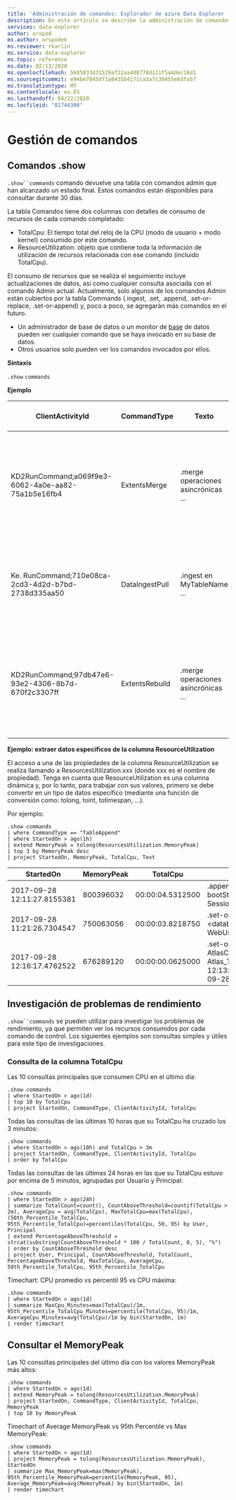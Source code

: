 ```yaml
---
title: 'Administración de comandos: Explorador de azure Data Explorer ( Azure Data Explorer) Microsoft Docs'
description: En este artículo se describe la administración de comandos en Azure Data Explorer.
services: data-explorer
author: orspod
ms.author: orspodek
ms.reviewer: rkarlin
ms.service: data-explorer
ms.topic: reference
ms.date: 02/13/2020
ms.openlocfilehash: 5685833431529af22aa4d8778d121f5a4dec16d1
ms.sourcegitcommit: e94be7045d71a0435b4171ca3a7c30455e6dfa57
ms.translationtype: MT
ms.contentlocale: es-ES
ms.lasthandoff: 04/22/2020
ms.locfileid: "81744306"
---
```

# <a name="commands-management"></a>Gestión de comandos

## <a name="show-commands"></a>Comandos .show 

`.show``commands` comando devuelve una tabla con comandos admin que han alcanzado un estado final. Estos comandos están disponibles para consultar durante 30 días.

La tabla Comandos tiene dos columnas con detalles de consumo de recursos de cada comando completado:
* TotalCpu: El tiempo total del reloj de la CPU (modo de usuario + modo kernel) consumido por este comando.
* ResourceUtilization: objeto que contiene toda la información de utilización de recursos relacionada con ese comando (incluido TotalCpu).

El consumo de recursos que se realiza el seguimiento incluye actualizaciones de datos, así como cualquier consulta asociada con el comando Admin actual.
Actualmente, solo algunos de los comandos Admin están cubiertos por la tabla Commands (.ingest, .set, .append, .set-or-replace, .set-or-append) y, poco a poco, se agregarán más comandos en el futuro.


* Un administrador de base de datos o un monitor de [base](../management/access-control/role-based-authorization.md) de datos pueden ver cualquier comando que se haya invocado en su base de datos.
* Otros usuarios solo pueden ver los comandos invocados por ellos.

**Sintaxis**

`.show` `commands`
 
**Ejemplo**
 
|ClientActivityId |CommandType |Texto |Base de datos |StartedOn |LastUpdatedOn |Duration |State |RootActivityId |Usuario |FailureReason |Application |Principal |TotalCpu |ResourceUtilization
|--|--|--|--|--|--|--|--|--|--|--|--|--|--|--
|KD2RunCommand;a069f9e3-6062-4a0e-aa82-75a1b5e16fb4 |ExtentsMerge   |.merge operaciones asincrónicas ...    |DB1    |2017-09-05 11:08:07.5738569    |2017-09-05 11:08:09.1051161    |00:00:01.5312592   |Completed  |b965d809-3f3e-4f44-bd2b-5e1f49ac46c5   |Id. de la aplicación aAD 5ba8cec2-9a70-e92c98cad651  |   |Kusto.Azure.DM.Svc |aadapp-5ba8cec2-9a70-e92c98cad651  |00:00:03.5781250   |• "ScannedExtentsStatistics": "MinDataScannedTime": nulo, "MaxDataScannedTime": nulo, "CacheStatistics": "Memoria": "Misses": 2, "Hits": 20o, "Disco": "Misses": 2, "Hits": 0, "MemoryPeak": 159620640, "TotalCpu": "00:00:03.5781250" 
|Ke. RunCommand;710e08ca-2cd3-4d2d-b7bd-2738d335aa50 |DataIngestPull |.ingest en MyTableName ...   |TestDB |2017-09-04 16:00:37.0915452    |2017-09-04 16:04:37.2834555    |00:04:00.1919103   |Con error |a8986e9e-943f-81b0270d6fae4    |cooper@fabrikam.com    |Se ha eliminado la conexión del socket.   |Kusto.Explorer |aduser...    |00:00:00   |"ScannedExtentsStatistics": "MinDataScannedTime": nulo, "MaxDataScannedTime": nulo, "CacheStatistics": "Memoria": "Misses": 0, Hits": 0 ,, "Disco": "Misses": 0, "Hits": 0, "Hits": 0 , "MemoryPeak": 0, "TotalCpu": "00:00:00"" 
|KD2RunCommand;97db47e6-93e2-4306-8b7d-670f2c3307ff |ExtentsRebuild |.merge operaciones asincrónicas ...    |DB2    |2017-09-18 13:29:38.5945531    |2017-09-18 13:29:39.9451163    |00:00:01.3505632   |Completed  |d5ebb755-d5df-4e94-b240-9accdf06c2d1   |Id. de la aplicación aAD 5ba8cec2-9a70-e92c98cad651  |   |Kusto.Azure.DM.Svc |aadapp-5ba8cec2-9a70-e92c98cad651  |00:00:00.8906250   |• "ScannedExtentsStatistics": "MinDataScannedTime": nulo, "MaxDataScannedTime": nulo , "CacheStatistics": "Memoria": "Misses": 0, "Hits": 1 ", "Disk": "Misses": 0, "Hits": 0 á, "MemoryPeak": 88828560, "TotalCpu": "00:00:00.8906250" 

**Ejemplo: extraer datos específicos de la columna ResourceUtilization**

El acceso a una de las propiedades de la columna ResourceUtilization se realiza llamando a ResourcesUtilization.xxx (donde xxx es el nombre de propiedad).
Tenga en cuenta que ResourceUtilization es una columna dinámica y, por lo tanto, para trabajar con sus valores, primero se debe convertir en un tipo de datos específico (mediante una función de conversión como: tolong, toint, totimespan, ...).  

Por ejemplo:

```kusto
.show commands
| where CommandType == "TableAppend"
| where StartedOn > ago(1h)
| extend MemoryPeak = tolong(ResourcesUtilization.MemoryPeak)
| top 3 by MemoryPeak desc
| project StartedOn, MemoryPeak, TotalCpu, Text
```

|StartedOn |MemoryPeak |TotalCpu |Texto
|--|--|--|--
| 2017-09-28 12:11:27.8155381   | 800396032 | 00:00:04.5312500  | .append Server_Boots \| <let bootStartsSourceTable - SessionStarts; ...
| 2017-09-28 11:21:26.7304547   | 750063056 | 00:00:03.8218750  | .set-or-append WebUsage \| <database('CuratedDB'). WebUsage_v2 | Resumir... | Proyecto...
| 2017-09-28 12:16:17.4762522   | 676289120 | 00:00:00.0625000  | .set-or-append AtlasClusterEventStats with(..) <\| Atlas_Temp(datetime(2017-09-28 12:13:28.7621737),datetime(2017-09-28 12:14:28.8168492))

## <a name="investigating-performance-issues"></a>Investigación de problemas de rendimiento

`.show``commands` se pueden utilizar para investigar los problemas de rendimiento, ya que permiten ver los recursos consumidos por cada comando de control.
Los siguientes ejemplos son consultas simples y útiles para este tipo de investigaciones.

### <a name="querying-the-totalcpu-column"></a>Consulta de la columna TotalCpu

Las 10 consultas principales que consumen CPU en el último día:

```kusto
.show commands
| where StartedOn > ago(1d)
| top 10 by TotalCpu
| project StartedOn, CommandType, ClientActivityId, TotalCpu 
```

Todas las consultas de las últimas 10 horas que su TotalCpu ha cruzado los 3 minutos:

```kusto
.show commands
| where StartedOn > ago(10h) and TotalCpu > 3m
| project StartedOn, CommandType, ClientActivityId, TotalCpu 
| order by TotalCpu 
```

Todas las consultas de las últimas 24 horas en las que su TotalCpu estuvo por encima de 5 minutos, agrupadas por Usuario y Principal:

```kusto
.show commands  
| where StartedOn > ago(24h)
| summarize TotalCount=count(), CountAboveThreshold=countif(TotalCpu > 2m), AverageCpu = avg(TotalCpu), MaxTotalCpu=max(TotalCpu), (50th_Percentile_TotalCpu, 95th_Percentile_TotalCpu)=percentiles(TotalCpu, 50, 95) by User, Principal
| extend PercentageAboveThreshold = strcat(substring(CountAboveThreshold * 100 / TotalCount, 0, 5), "%")
| order by CountAboveThreshold desc
| project User, Principal, CountAboveThreshold, TotalCount, PercentageAboveThreshold, MaxTotalCpu, AverageCpu, 50th_Percentile_TotalCpu, 95th_Percentile_TotalCpu
```

Timechart: CPU promedio vs percentil 95 vs CPU máxima:

```kusto
.show commands 
| where StartedOn > ago(1d) 
| summarize MaxCpu_Minutes=max(TotalCpu)/1m, 95th_Percentile_TotalCpu_Minutes=percentile(TotalCpu, 95)/1m, AverageCpu_Minutes=avg(TotalCpu)/1m by bin(StartedOn, 1m)
| render timechart
```

## <a name="querying-the-memorypeak"></a>Consultar el MemoryPeak

Las 10 consultas principales del último día con los valores MemoryPeak más altos:

```kusto
.show commands
| where StartedOn > ago(1d)
| extend MemoryPeak = tolong(ResourcesUtilization.MemoryPeak)
| project StartedOn, CommandType, ClientActivityId, TotalCpu, MemoryPeak
| top 10 by MemoryPeak  
```

Timechart of Average MemoryPeak vs 95th Percentile vs Max MemoryPeak:

```kusto
.show commands 
| where StartedOn > ago(1d)
| project MemoryPeak = tolong(ResourcesUtilization.MemoryPeak), StartedOn 
| summarize Max_MemoryPeak=max(MemoryPeak), 95th_Percentile_MemoryPeak=percentile(MemoryPeak, 95), Average_MemoryPeak=avg(MemoryPeak) by bin(StartedOn, 1m)
| render timechart
```
